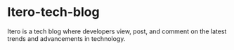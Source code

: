 # Itero-tech-blog
Itero is a tech blog where developers view, post, and comment on the latest trends and advancements in technology.
